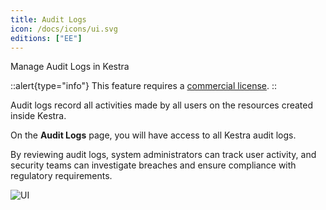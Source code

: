 ```yaml
---
title: Audit Logs
icon: /docs/icons/ui.svg
editions: ["EE"]
---
```


Manage Audit Logs in Kestra

::alert{type="info"}
This feature requires a [commercial license](/pricing).
::

Audit logs record all activities made by all users on the resources created inside Kestra.

On the **Audit Logs** page, you will have access to all Kestra audit logs.


By reviewing audit logs, system administrators can track user activity, and security teams can investigate breaches and ensure compliance with regulatory requirements.

![UI](/docs/user-interface-guide/23-EE-AuditLogs.png)

